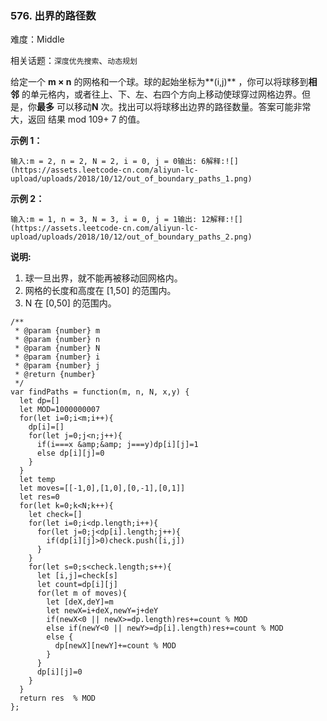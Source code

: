 ### 576. 出界的路径数

难度：Middle

相关话题：`深度优先搜索`、`动态规划`

给定一个 **m &times; n** 的网格和一个球。球的起始坐标为**(i,j)** ，你可以将球移到**相邻** 的单元格内，或者往上、下、左、右四个方向上移动使球穿过网格边界。但是，你**最多** 可以移动**N** 次。找出可以将球移出边界的路径数量。答案可能非常大，返回 结果 mod 109+ 7 的值。



**示例 1：** 

```
输入:m = 2, n = 2, N = 2, i = 0, j = 0输出: 6解释:![](https://assets.leetcode-cn.com/aliyun-lc-upload/uploads/2018/10/12/out_of_boundary_paths_1.png)
```
**示例 2：** 

```
输入:m = 1, n = 3, N = 3, i = 0, j = 1输出: 12解释:![](https://assets.leetcode-cn.com/aliyun-lc-upload/uploads/2018/10/12/out_of_boundary_paths_2.png)
```


**说明:** 

1. 球一旦出界，就不能再被移动回网格内。
2. 网格的长度和高度在 [1,50] 的范围内。
3. N 在 [0,50] 的范围内。


```
/**
 * @param {number} m
 * @param {number} n
 * @param {number} N
 * @param {number} i
 * @param {number} j
 * @return {number}
 */
var findPaths = function(m, n, N, x,y) {
  let dp=[]
  let MOD=1000000007
  for(let i=0;i<m;i++){
    dp[i]=[]
    for(let j=0;j<n;j++){
      if(i===x &amp;&amp; j===y)dp[i][j]=1
      else dp[i][j]=0
    }
  }
  let temp
  let moves=[[-1,0],[1,0],[0,-1],[0,1]]
  let res=0
  for(let k=0;k<N;k++){
    let check=[]
    for(let i=0;i<dp.length;i++){
      for(let j=0;j<dp[i].length;j++){
        if(dp[i][j]>0)check.push([i,j])
      }
    }
    for(let s=0;s<check.length;s++){
      let [i,j]=check[s]
      let count=dp[i][j]
      for(let m of moves){
        let [deX,deY]=m
        let newX=i+deX,newY=j+deY
        if(newX<0 || newX>=dp.length)res+=count % MOD
        else if(newY<0 || newY>=dp[i].length)res+=count % MOD
        else {
          dp[newX][newY]+=count % MOD
        }
      }
      dp[i][j]=0
    }
  }
  return res  % MOD
};
```

